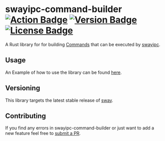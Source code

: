 # swayipc-command-builder &emsp; [![Action Badge]][actions] [![Version Badge]][crates.io] [![License Badge]][license]

[Version Badge]: https://img.shields.io/crates/v/swayipc-command-builder.svg
[crates.io]: https://crates.io/crates/swayipc-command-builder
[Action Badge]: https://github.com/JayceFayne/swayipc-command-builder/workflows/Rust/badge.svg
[actions]: https://github.com/JayceFayne/swayipc-command-builder/actions
[License Badge]: https://img.shields.io/crates/l/swayipc-command-builder.svg
[license]: https://github.com/JayceFayne/swayipc-command-builder/blob/master/LICENSE.md

A Rust library for for building [Commands](https://github.com/swaywm/sway/blob/master/sway/sway.5.scd#L55) that can be executed by [swayipc](https://github.com/jaycefayne/swayipc-rs).

## Usage

An Example of how to use the library can be found [here](https://github.com/JayceFayne/swayipc-rs/blob/master/examples/command_builder.rs).

## Versioning

This library targets the latest stable release of [sway](https://github.com/swaywm/sway).

## Contributing

 If you find any errors in swayipc-command-builder or just want to add a new feature feel free to [submit a PR](https://github.com/jaycefayne/swayipc-command-builder/pulls).

